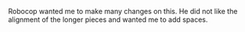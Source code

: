 Robocop wanted me to make many changes on this.  He did not like the alignment of the longer pieces and wanted me to add spaces.
